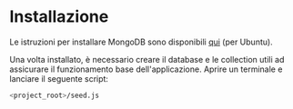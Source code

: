 # Installazione

Le istruzioni per installare MongoDB sono disponibili [qui](https://docs.mongodb.com/v5.0/tutorial/install-mongodb-on-ubuntu/) (per Ubuntu).

Una volta installato, è necessario creare il database e le collection utili ad assicurare il funzionamento base dell'applicazione. Aprire un terminale e lanciare il seguente script:

```bash
<project_root>/seed.js
```
